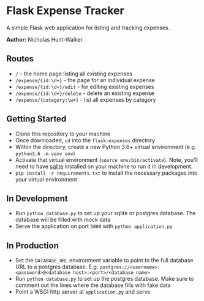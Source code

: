 # Flask Expense Tracker

A simple Flask web application for listing and tracking expenses.

**Author:** Nicholas Hunt-Walker

## Routes

- `/` - the home page listing all existing expenses
- `/expense/{id:\d+}` - the page for an individual expense
- `/expense/{id:\d+}/edit` - for editing existing expenses
- `/expense/{id:\d+}/delete` - delete an existing expense
- `/expense/{category:\w+}` - list all expenses by category

## Getting Started

- Clone this repository to your machine
- Once downloaded, `cd` into the `flask-expenses` directory
- Within the directory, create a new Python 3.6+ virtual environment (e.g. `python3.6 -m venv env`)
- Activate that virtual environment (`source env/bin/activate`). Note, you'll need to have [sqlite](https://www.sqlite.org/index.html) installed on your machine to run it in development.
- `pip install -r requirements.txt` to install the necessary packages into your virtual environment

## In Development

- Run `python database.py` to set up your sqlite or postgres database. The database will be filled with mock data
- Serve the application on port `5000` with `python application.py`

## In Production

- Set the `DATABASE_URL` environment variable to point to the full database URL to a postgres database. E.g. `postgres://<username>:<password>@<database host>:<port>/<database name>`
- Run `python database.py` to set up the postgres database. Make sure to comment out the lines where the database fills with fake data
- Point a WSGI http server at `application.py` and serve